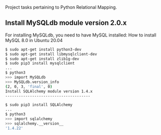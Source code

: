Project tasks pertaining to Python Relational Mapping.

Install MySQLdb module version 2.0.x
------------------------------------
For installing MySQLdb, you need to have MySQL installed: How to install MySQL 8.0 in Ubuntu 20.04
```Bash
$ sudo apt-get install python3-dev
$ sudo apt-get install libmysqlclient-dev
$ sudo apt-get install zlib1g-dev
$ sudo pip3 install mysqlclient
...
$ python3
>>> import MySQLdb
>>> MySQLdb.version_info 
(2, 0, 3, 'final', 0)
Install SQLAlchemy module version 1.4.x
--------------------------------------
```
```Bash
$ sudo pip3 install SQLAlchemy
...
$ python3
>>> import sqlalchemy
>>> sqlalchemy.__version__ 
'1.4.22'
```
